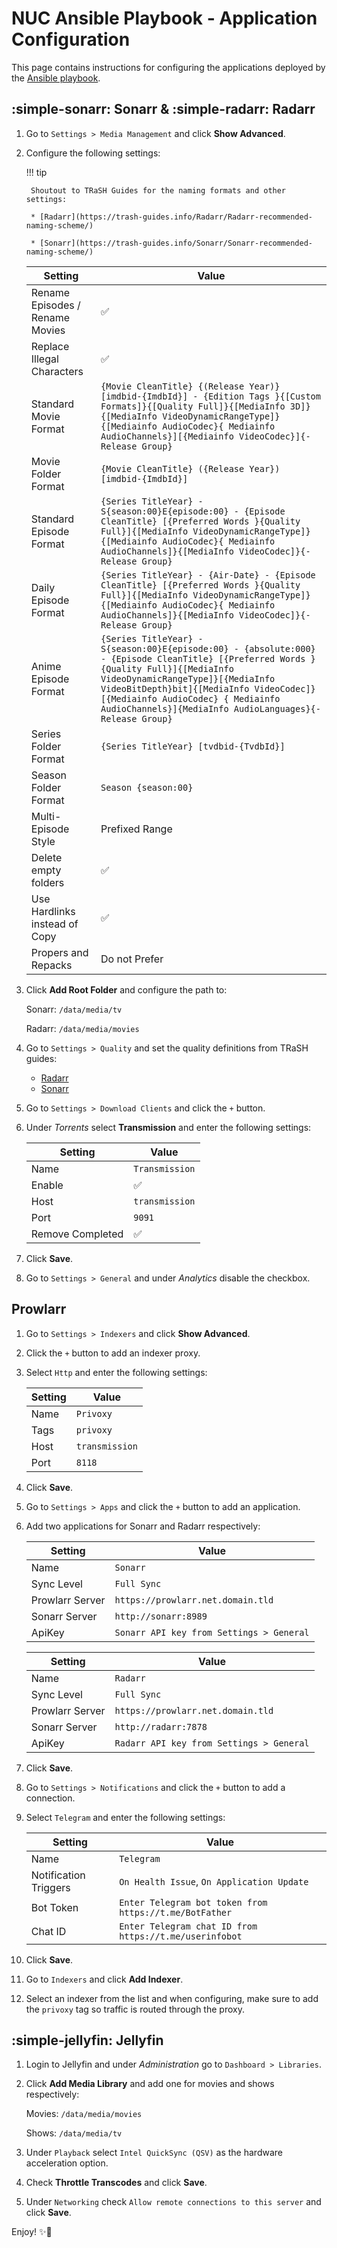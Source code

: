 ﻿# NUC Ansible Playbook - Application Configuration

This page contains instructions for configuring the applications deployed by the [Ansible playbook](https://github.com/dbrennand/home-ops/blob/dev/ansible/archive/nuc/README.md).

## :simple-sonarr: Sonarr & :simple-radarr: Radarr

1. Go to `Settings > Media Management` and click **Show Advanced**.

2. Configure the following settings:

    !!! tip

        Shoutout to TRaSH Guides for the naming formats and other settings:

        * [Radarr](https://trash-guides.info/Radarr/Radarr-recommended-naming-scheme/)

        * [Sonarr](https://trash-guides.info/Sonarr/Sonarr-recommended-naming-scheme/)

    | Setting                         | Value                                                                                                                                                                                                                                                                                                             |
    | ------------------------------- | ----------------------------------------------------------------------------------------------------------------------------------------------------------------------------------------------------------------------------------------------------------------------------------------------------------------- |
    | Rename Episodes / Rename Movies | ✅                                                                                                                                                                                                                                                                                                                 |
    | Replace Illegal Characters      | ✅                                                                                                                                                                                                                                                                                                                 |
    | Standard Movie Format           | `{Movie CleanTitle} {(Release Year)} [imdbid-{ImdbId}] - {Edition Tags }{[Custom Formats]}{[Quality Full]}{[MediaInfo 3D]}{[MediaInfo VideoDynamicRangeType]}{[Mediainfo AudioCodec}{ Mediainfo AudioChannels}][{Mediainfo VideoCodec}]{-Release Group}`                                                          |
    | Movie Folder Format             | `{Movie CleanTitle} ({Release Year}) [imdbid-{ImdbId}]`                                                                                                                                                                                                                                                           |
    | Standard Episode Format         | `{Series TitleYear} - S{season:00}E{episode:00} - {Episode CleanTitle} [{Preferred Words }{Quality Full}]{[MediaInfo VideoDynamicRangeType]}{[Mediainfo AudioCodec}{ Mediainfo AudioChannels]}{[MediaInfo VideoCodec]}{-Release Group}`                                                                           |
    | Daily Episode Format            | `{Series TitleYear} - {Air-Date} - {Episode CleanTitle} [{Preferred Words }{Quality Full}]{[MediaInfo VideoDynamicRangeType]}{[Mediainfo AudioCodec}{ Mediainfo AudioChannels]}{[MediaInfo VideoCodec]}{-Release Group}`                                                                                          |
    | Anime Episode Format            | `{Series TitleYear} - S{season:00}E{episode:00} - {absolute:000} - {Episode CleanTitle} [{Preferred Words }{Quality Full}]{[MediaInfo VideoDynamicRangeType]}[{MediaInfo VideoBitDepth}bit]{[MediaInfo VideoCodec]}[{Mediainfo AudioCodec} { Mediainfo AudioChannels}]{MediaInfo AudioLanguages}{-Release Group}` |
    | Series Folder Format            | `{Series TitleYear} [tvdbid-{TvdbId}]`                                                                                                                                                                                                                                                                            |
    | Season Folder Format            | `Season {season:00}`                                                                                                                                                                                                                                                                                              |
    | Multi-Episode Style             | Prefixed Range                                                                                                                                                                                                                                                                                                    |
    | Delete empty folders            | ✅                                                                                                                                                                                                                                                                                                                 |
    | Use Hardlinks instead of Copy   | ✅                                                                                                                                                                                                                                                                                                                 |
    | Propers and Repacks             | Do not Prefer                                                                                                                                                                                                                                                                                                     |

3. Click **Add Root Folder** and configure the path to:

    Sonarr: `/data/media/tv`

    Radarr: `/data/media/movies`

4. Go to `Settings > Quality` and set the quality definitions from TRaSH guides:

    - [Radarr](https://trash-guides.info/Radarr/Radarr-Quality-Settings-File-Size/#radarr-quality-definitions)
    - [Sonarr](https://trash-guides.info/Sonarr/Sonarr-Quality-Settings-File-Size/#sonarr-quality-definitions)

5. Go to `Settings > Download Clients` and click the `+` button.

6. Under *Torrents* select **Transmission** and enter the following settings:

    | Setting          | Value          |
    | ---------------- | -------------- |
    | Name             | `Transmission` |
    | Enable           | ✅              |
    | Host             | `transmission` |
    | Port             | `9091`         |
    | Remove Completed | ✅              |

7. Click **Save**.

8. Go to `Settings > General` and under *Analytics* disable the checkbox.

## Prowlarr

1. Go to `Settings > Indexers` and click **Show Advanced**.

2. Click the `+` button to add an indexer proxy.

3. Select `Http` and enter the following settings:

    | Setting | Value          |
    | ------- | -------------- |
    | Name    | `Privoxy`      |
    | Tags    | `privoxy`      |
    | Host    | `transmission` |
    | Port    | `8118`         |

4. Click **Save**.

5. Go to `Settings > Apps` and click the `+` button to add an application.

6. Add two applications for Sonarr and Radarr respectively:

    | Setting         | Value                                    |
    | --------------- | ---------------------------------------- |
    | Name            | `Sonarr`                                 |
    | Sync Level      | `Full Sync`                              |
    | Prowlarr Server | `https://prowlarr.net.domain.tld`        |
    | Sonarr Server   | `http://sonarr:8989`                     |
    | ApiKey          | `Sonarr API key from Settings > General` |

    | Setting         | Value                                    |
    | --------------- | ---------------------------------------- |
    | Name            | `Radarr`                                 |
    | Sync Level      | `Full Sync`                              |
    | Prowlarr Server | `https://prowlarr.net.domain.tld`        |
    | Sonarr Server   | `http://radarr:7878`                     |
    | ApiKey          | `Radarr API key from Settings > General` |

7. Click **Save**.

8. Go to `Settings > Notifications` and click the `+` button to add a connection.

9. Select `Telegram` and enter the following settings:

    | Setting               | Value                                                  |
    | --------------------- | ------------------------------------------------------ |
    | Name                  | `Telegram`                                             |
    | Notification Triggers | `On Health Issue`, `On Application Update`             |
    | Bot Token             | `Enter Telegram bot token from https://t.me/BotFather` |
    | Chat ID               | `Enter Telegram chat ID from https://t.me/userinfobot` |

10. Click **Save**.

11. Go to `Indexers` and click **Add Indexer**.

12. Select an indexer from the list and when configuring, make sure to add the `privoxy` tag so traffic is routed through the proxy.

## :simple-jellyfin: Jellyfin

1. Login to Jellyfin and under *Administration* go to `Dashboard > Libraries`.

2. Click **Add Media Library** and add one for movies and shows respectively:

    Movies: `/data/media/movies`

    Shows: `/data/media/tv`

3. Under `Playback` select `Intel QuickSync (QSV)` as the hardware acceleration option.

4. Check **Throttle Transcodes** and click **Save**.

5. Under `Networking` check `Allow remote connections to this server` and click **Save**.

Enjoy! ✨🚀
